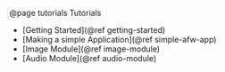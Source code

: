 @page tutorials Tutorials

- [Getting Started](@ref getting-started)
- [Making a simple Application](@ref simple-afw-app)
- [Image Module](@ref image-module)
- [Audio Module](@ref audio-module)